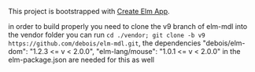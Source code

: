 This project is bootstrapped with [Create Elm App](https://github.com/halfzebra/create-elm-app).

in order to build properly you need to clone the v9 branch of elm-mdl into the vendor folder
you can run `cd ./vendor; git clone -b v9 https://github.com/debois/elm-mdl.git`, the dependencies
        "debois/elm-dom": "1.2.3 <= v < 2.0.0",
        "elm-lang/mouse": "1.0.1 <= v < 2.0.0"
in the elm-package.json are needed for this as well
